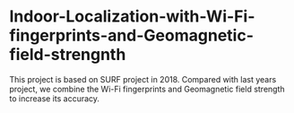 # Indoor-Localization-with-Wi-Fi-fingerprints-and-Geomagnetic-field-strengnth
This project is based on SURF project in 2018. Compared with last years project, we combine the Wi-Fi fingerprints and Geomagnetic field strength to increase its accuracy. 
